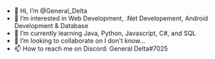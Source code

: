 - 👋 Hi, I’m @General_Delta
- 👀 I’m interested in Web Development, .Net Developement, Android Development & Database
- 🌱 I’m currently learning Java, Python, Javascript, C#, and SQL
- 💞️ I’m looking to collaborate on I don't know...
- 📫 How to reach me on Discord: General Delta#7025

<!---
HEX-FF0000/HEX-FF0000 is a ✨ special ✨ repository because its `README.md` (this file) appears on your GitHub profile.
You can click the Preview link to take a look at your changes.
--->
